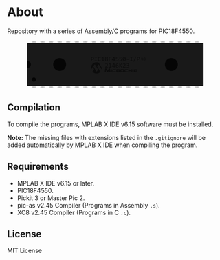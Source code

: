 # About

Repository with a series of Assembly/C programs for PIC18F4550.

<p align="center">
  <img src="assets/PIC18F4550.png" width="auto" height="auto" title="PIC18F4550 image" />
</p>

## Compilation

To compile the programs, MPLAB X IDE v6.15 software must be installed.

**Note:** The missing files with extensions listed in the `.gitignore` will be added automatically by MPLAB X IDE when compiling the program.

## Requirements

- MPLAB X IDE v6.15 or later.
- PIC18F4550.
- Pickit 3 or Master Pic 2.
- pic-as v2.45 Compiler (Programs in Assembly `.s`).
- XC8 v2.45 Compiler (Programs in C `.c`).

## License

MIT License
